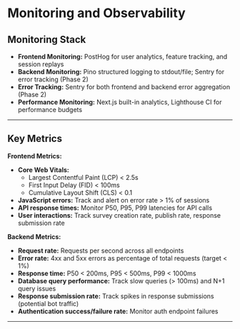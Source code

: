# Monitoring and Observability

## Monitoring Stack

- **Frontend Monitoring:** PostHog for user analytics, feature tracking, and session replays
- **Backend Monitoring:** Pino structured logging to stdout/file; Sentry for error tracking (Phase 2)
- **Error Tracking:** Sentry for both frontend and backend error aggregation (Phase 2)
- **Performance Monitoring:** Next.js built-in analytics, Lighthouse CI for performance budgets

---

## Key Metrics

**Frontend Metrics:**
- **Core Web Vitals:**
  - Largest Contentful Paint (LCP) < 2.5s
  - First Input Delay (FID) < 100ms
  - Cumulative Layout Shift (CLS) < 0.1
- **JavaScript errors:** Track and alert on error rate > 1% of sessions
- **API response times:** Monitor P50, P95, P99 latencies for API calls
- **User interactions:** Track survey creation rate, publish rate, response submission rate

**Backend Metrics:**
- **Request rate:** Requests per second across all endpoints
- **Error rate:** 4xx and 5xx errors as percentage of total requests (target < 1%)
- **Response time:** P50 < 200ms, P95 < 500ms, P99 < 1000ms
- **Database query performance:** Track slow queries (> 100ms) and N+1 query issues
- **Response submission rate:** Track spikes in response submissions (potential bot traffic)
- **Authentication success/failure rate:** Monitor auth endpoint failures

---

